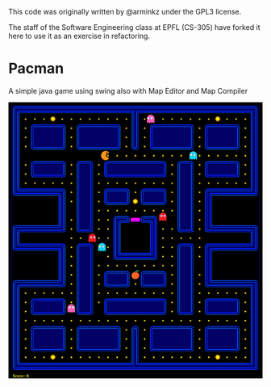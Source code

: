 This code was originally written by @arminkz under the GPL3 license.

The staff of the Software Engineering class at EPFL (CS-305) have forked it here to use it as an exercise in refactoring.


# Pacman
A simple java game using swing also with Map Editor and Map Compiler

![Alt text](./pacman.png "Screenshot")
